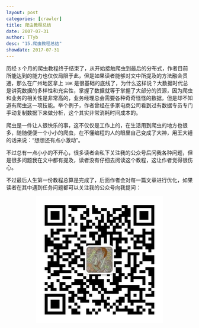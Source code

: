 ```yaml
---
layout: post
categories: [crawler]
title: 爬虫教程总结
date: 2007-07-31
author: TTyb
desc: "15.爬虫教程总结"
showdate: 2017-07-31
---
```


历经 `3` 个月的爬虫教程终于结束了，从开始接触爬虫到最后的分布式，作者目前所能达到的能力也仅仅局限于此，但是如果读者能够对文中所提及的方法融会贯通，那么在广州地区拿上 `10K` 是很基础的底线了，为什么这样说？大数据时代总是讲究数据的多样性和充实性，掌握了数据就等于掌握了大部分的资源，因为爬虫和业务的相关性是非常高的，业务经理总会需要各种奇奇怪怪的数据，但是却不知道有爬虫这一项技能。举个例子，作者曾经在多家电商公司看到过有数据专员专门手动复制数据下来做分析，这个其实非常消耗时间成本的。

爬虫是一件让人很快乐的事，这不仅仅是工作上的，在生活用到爬虫的地方也很多，随随便便一个小小的爬虫，在不懂编程的人的眼里自己变成了大神，用王大锤的话来说：“想想还有点小激动”。

不过总有一点小小的不开心，很多读者会私下关注我的公众号后问我各种问题，但是很多问题我在文中都有提及，读者没有仔细去阅读这个教程，这让作者觉得很伤心。

不过最后人生第一份教程总算是完成了，后面作者会对每一篇文章进行优化，如果读者在其中遇到任务问题都可以关注我的公众号向我提问：

<p style="text-align:center"><img src="/img/crawler15/follow.jpg" class="img-responsive center-block"/></p>